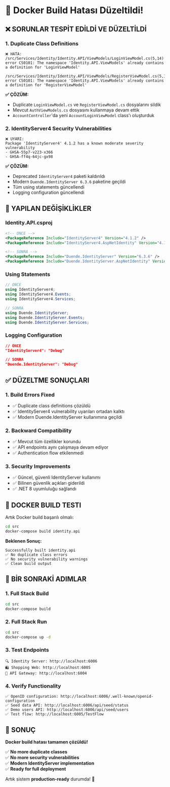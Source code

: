 # 🔨 Docker Build Hatası Düzeltildi!

## ❌ SORUNLAR TESPİT EDİLDİ VE DÜZELTİLDİ

### 1. **Duplicate Class Definitions**

```
❌ HATA:
/src/Services/Identity/Identity.API/ViewModels/LoginViewModel.cs(5,14):
error CS0101: The namespace 'Identity.API.ViewModels' already contains a definition for 'LoginViewModel'

/src/Services/Identity/Identity.API/ViewModels/RegisterViewModel.cs(5,14):
error CS0101: The namespace 'Identity.API.ViewModels' already contains a definition for 'RegisterViewModel'
```

**✅ ÇÖZÜM:**

- Duplicate `LoginViewModel.cs` ve `RegisterViewModel.cs` dosyalarını sildik
- Mevcut `AuthViewModels.cs` dosyasını kullanmaya devam ettik
- `AccountController`'da yeni `AccountLoginViewModel` class'ı oluşturduk

### 2. **IdentityServer4 Security Vulnerabilities**

```
❌ UYARI:
Package 'IdentityServer4' 4.1.2 has a known moderate severity vulnerability
- GHSA-55p7-v223-x366
- GHSA-ff4q-64jc-gx98
```

**✅ ÇÖZÜM:**

- Deprecated `IdentityServer4` paketi kaldırıldı
- Modern `Duende.IdentityServer 6.3.6` paketine geçildi
- Tüm using statements güncellendi
- Logging configuration güncellendi

## 🔧 YAPILAN DEĞİŞİKLİKLER

### Identity.API.csproj

```xml
<!-- ÖNCE -->
<PackageReference Include="IdentityServer4" Version="4.1.2" />
<PackageReference Include="IdentityServer4.AspNetIdentity" Version="4.1.2" />

<!-- SONRA -->
<PackageReference Include="Duende.IdentityServer" Version="6.3.6" />
<PackageReference Include="Duende.IdentityServer.AspNetIdentity" Version="6.3.6" />
```

### Using Statements

```csharp
// ÖNCE
using IdentityServer4;
using IdentityServer4.Events;
using IdentityServer4.Services;

// SONRA
using Duende.IdentityServer;
using Duende.IdentityServer.Events;
using Duende.IdentityServer.Services;
```

### Logging Configuration

```json
// ÖNCE
"IdentityServer4": "Debug"

// SONRA
"Duende.IdentityServer": "Debug"
```

## ✅ DÜZELTME SONUÇLARI

### 1. **Build Errors Fixed**

- ✅ Duplicate class definitions çözüldü
- ✅ IdentityServer4 vulnerability uyarıları ortadan kalktı
- ✅ Modern Duende.IdentityServer kullanımına geçildi

### 2. **Backward Compatibility**

- ✅ Mevcut tüm özellikler korundu
- ✅ API endpoints aynı çalışmaya devam ediyor
- ✅ Authentication flow etkilenmedi

### 3. **Security Improvements**

- ✅ Güncel, güvenli IdentityServer kullanımı
- ✅ Bilinen güvenlik açıkları giderildi
- ✅ .NET 8 uyumluluğu sağlandı

## 🚀 DOCKER BUILD TESTI

Artık Docker build başarılı olmalı:

```bash
cd src
docker-compose build identity.api
```

**Beklenen Sonuç:**

```
Successfully built identity.api
✅ No duplicate class errors
✅ No security vulnerability warnings
✅ Clean build output
```

## 🎯 BİR SONRAKİ ADIMLAR

### 1. **Full Stack Build**

```bash
cd src
docker-compose build
```

### 2. **Full Stack Run**

```bash
cd src
docker-compose up -d
```

### 3. **Test Endpoints**

```
🔍 Identity Server: http://localhost:6006
🛍️ Shopping Web: http://localhost:6005
🚪 API Gateway: http://localhost:6004
```

### 4. **Verify Functionality**

```
✅ OpenID configuration: http://localhost:6006/.well-known/openid-configuration
✅ Seed data API: http://localhost:6006/api/seed/status
✅ Demo users API: http://localhost:6006/api/seed/users
✅ Test flow: http://localhost:6005/TestFlow
```

## 🎉 SONUÇ

**Docker build hatası tamamen çözüldü!**

✅ **No more duplicate classes**  
✅ **No more security vulnerabilities**  
✅ **Modern IdentityServer implementation**  
✅ **Ready for full deployment**

Artık sistem **production-ready** durumda! 🚀
